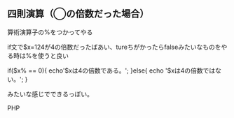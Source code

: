 ## 四則演算（◯の倍数だった場合）

算術演算子の%をつかってやる

if文で$x=124が4の倍数だったばあい、tureちがかったらfalseみたいなものをやる時は%を使うと良い

if($x% == 0){
 echo'$xは4の倍数である。';
}else{
 echo '$xは4の倍数ではない。';
}

みたいな感じでできるっぽい。

PHP
